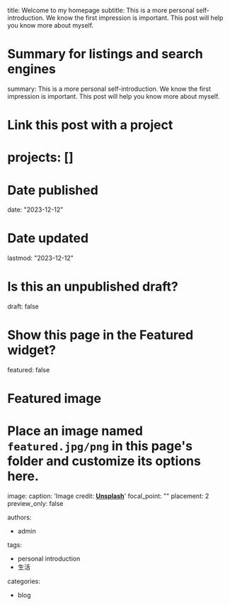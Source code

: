 title: Welcome to my homepage
subtitle: This is a more personal self-introduction. We know the first impression is important. This post will help you know more about myself.

# Summary for listings and search engines
summary: This is a more personal self-introduction. We know the first impression is important. This post will help you know more about myself.

# Link this post with a project
# projects: []

# Date published
date: "2023-12-12"

# Date updated
lastmod: "2023-12-12"

# Is this an unpublished draft?
draft: false

# Show this page in the Featured widget?
featured: false

# Featured image
# Place an image named `featured.jpg/png` in this page's folder and customize its options here.
image:
  caption: 'Image credit: [**Unsplash**](https://unsplash.com/photos/brown-wooden-pathway-between-brown-brick-wall-and-trees-HrZSzpYonmQ)'
  focal_point: ""
  placement: 2
  preview_only: false

authors:
- admin

tags:
- personal introduction
- 生活

categories:
- blog
